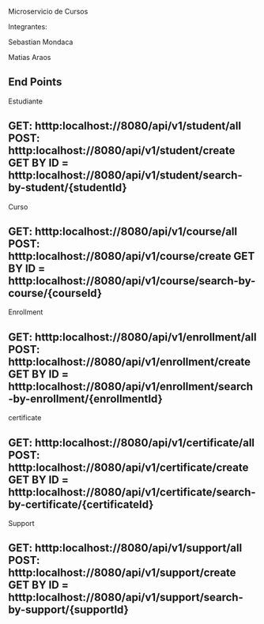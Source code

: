 Microservicio de Cursos

Integrantes:

Sebastian Mondaca

Matias Araos


End Points
---------------------------------------------------------------------------------------
Estudiante

GET: htttp:localhost://8080/api/v1/student/all
POST: htttp:localhost://8080/api/v1/student/create
GET BY ID = htttp:localhost://8080/api/v1/student/search-by-student/{studentId}
---------------------------------------------------------------------------------------
Curso

GET: htttp:localhost://8080/api/v1/course/all
POST: htttp:localhost://8080/api/v1/course/create
GET BY ID = htttp:localhost://8080/api/v1/course/search-by-course/{courseId}
---------------------------------------------------------------------------------------
Enrollment

GET: htttp:localhost://8080/api/v1/enrollment/all
POST: htttp:localhost://8080/api/v1/enrollment/create
GET BY ID = htttp:localhost://8080/api/v1/enrollment/search-by-enrollment/{enrollmentId}
---------------------------------------------------------------------------------------
certificate

GET: htttp:localhost://8080/api/v1/certificate/all
POST: htttp:localhost://8080/api/v1/certificate/create
GET BY ID = htttp:localhost://8080/api/v1/certificate/search-by-certificate/{certificateId}
---------------------------------------------------------------------------------------
Support

GET: htttp:localhost://8080/api/v1/support/all
POST: htttp:localhost://8080/api/v1/support/create
GET BY ID = htttp:localhost://8080/api/v1/support/search-by-support/{supportId}
---------------------------------------------------------------------------------------




